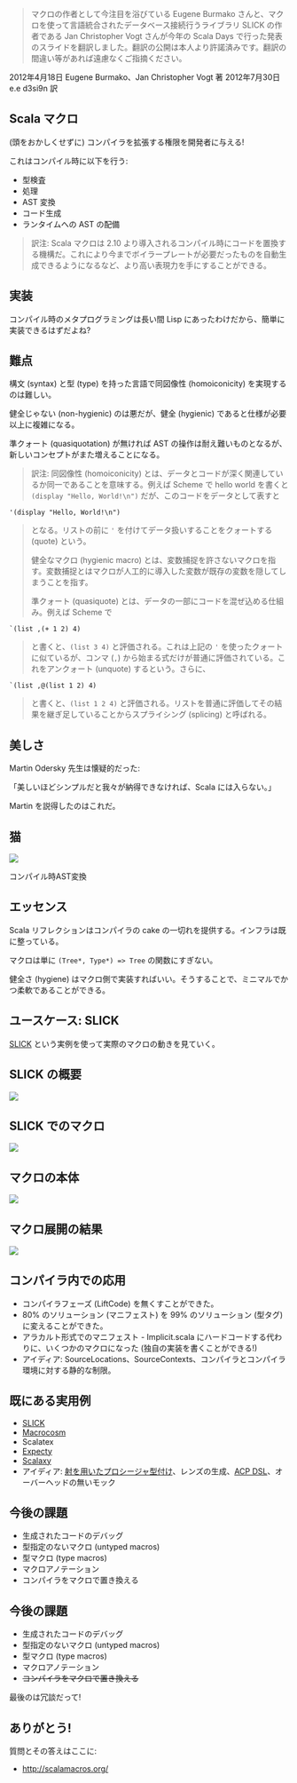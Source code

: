   [SLICK]: https://github.com/slick/slick

> マクロの作者として今注目を浴びている Eugene Burmako さんと、マクロを使って言語統合されたデータベース接続行うライブラリ SLICK の作者である Jan Christopher Vogt さんが今年の Scala Days で行った発表のスライドを翻訳しました。翻訳の公開は本人より許諾済みです。翻訳の間違い等があれば遠慮なくご指摘ください。

2012年4月18日 Eugene Burmako、Jan Christopher Vogt 著
2012年7月30日 e.e d3si9n 訳

## Scala マクロ

(頭をおかしくせずに) コンパイラを拡張する権限を開発者に与える!

これはコンパイル時に以下を行う:
- 型検査
- 処理
- AST 変換
- コード生成
- ランタイムへの AST の配備

> 訳注: Scala マクロは 2.10 より導入されるコンパイル時にコードを置換する機構だ。これにより今までボイラープレートが必要だったものを自動生成できるようになるなど、より高い表現力を手にすることができる。

## 実装

コンパイル時のメタプログラミングは長い間 Lisp にあったわけだから、簡単に実装できるはずだよね?

## 難点

構文 (syntax) と型 (type) を持った言語で同図像性 (homoiconicity) を実現するのは難しい。

健全じゃない (non-hygienic) のは悪だが、健全 (hygienic) であると仕様が必要以上に複雑になる。

準クォート (quasiquotation) が無ければ AST の操作は耐え難いものとなるが、新しいコンセプトがまた増えることになる。

> 訳注: 同図像性 (homoiconicity) とは、データとコードが深く関連しているか同一であることを意味する。例えば Scheme で hello world を書くと `(display "Hello, World!\n")` だが、このコードをデータとして表すと

    '(display "Hello, World!\n")

> となる。リストの前に `'` を付けてデータ扱いすることをクォートする (quote) という。
>
> 健全なマクロ (hygienic macro) とは、変数捕捉を許さないマクロを指す。変数捕捉とはマクロが人工的に導入した変数が既存の変数を隠してしまうことを指す。
>
> 準クォート (quasiquote) とは、データの一部にコードを混ぜ込める仕組み。例えば Scheme で 

    `(list ,(+ 1 2) 4)

> と書くと、<code>(list 3 4)</code> と評価される。これは上記の `'` を使ったクォートに似ているが、コンマ (`,`) から始まる式だけが普通に評価されている。これをアンクォート (unquote) するという。さらに、

    `(list ,@(list 1 2) 4)

> と書くと、<code>(list 1 2 4)</code> と評価される。リストを普通に評価してその結果を継ぎ足していることからスプライシング (splicing) と呼ばれる。

## 美しさ

Martin Odersky 先生は懐疑的だった:

「美しいほどシンプルだと我々が納得できなければ、Scala には入らない。」

Martin を説得したのはこれだ。

## 猫

<img src="/images/scala-macros-cats.jpg"/>

コンパイル時AST変換

## エッセンス

Scala リフレクションはコンパイラの cake の一切れを提供する。インフラは既に整っている。

マクロは単に `(Tree*, Type*) => Tree` の関数にすぎない。

健全さ (hygiene) はマクロ側で実装すればいい。そうすることで、ミニマルでかつ柔軟であることができる。

## ユースケース: SLICK

[SLICK][SLICK] という実例を使って実際のマクロの動きを見ていく。

## SLICK の概要

<img src="/images/scala-macros-slick-overview.png"/>

## SLICK でのマクロ

<img src="/images/scala-macros-macros-in-slick.png"/>

## マクロの本体

<img src="/images/scala-macros-macro-body.png"/>

## マクロ展開の結果

<img src="/images/scala-macros-macro-expansion.png"/>

## コンパイラ内での応用

- コンパイラフェーズ (LiftCode) を無くすことができた。
- 80% のソリューション (マニフェスト) を 99% のソリューション (型タグ) に変えることができた。
- アラカルト形式でのマニフェスト - Implicit.scala にハードコードする代わりに、いくつかのマクロになった (独自の実装を書くことができる!)
- アイディア: SourceLocations、SourceContexts、コンパイラとコンパイラ環境に対する静的な制限。

## 既にある実用例

- [SLICK][SLICK]
- [Macrocosm](https://github.com/retronym/macrocosm)
- Scalatex
- [Expecty](https://github.com/pniederw/expecty)
- [Scalaxy](https://github.com/ochafik/Scalaxy)
- アイディア: [射を用いたプロシージャ型付け](http://www.slideshare.net/akuklev/scala-circuitries)、レンズの生成、[ACP DSL](http://days2012.scala-lang.org/sites/days2012/files/vandelft_subscript.pdf)、オーバーヘッドの無いモック

## 今後の課題

- 生成されたコードのデバッグ
- 型指定のないマクロ (untyped macros)
- 型マクロ (type macros)
- マクロアノテーション
- コンパイラをマクロで置き換える

## 今後の課題

- 生成されたコードのデバッグ
- 型指定のないマクロ (untyped macros)
- 型マクロ (type macros)
- マクロアノテーション
- <s>コンパイラをマクロで置き換える</s>

最後のは冗談だって!

## ありがとう!

質問とその答えはここに:

- http://scalamacros.org/
